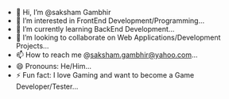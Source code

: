 - 👋 Hi, I’m @saksham Gambhir
- 👀 I’m interested in FrontEnd Development/Programming...
- 🌱 I’m currently learning BackEnd Development...
- 💞️ I’m looking to collaborate on Web Applications/Development Projects...
- 📫 How to reach me @saksham.gambhir@yahoo.com...
- 😄 Pronouns: He/Him...
- ⚡ Fun fact: I love Gaming and want to become a Game Developer/Tester...

<!---
sakshamGambhr/sakshamGambhr is a ✨ special ✨ repository because its `README.md` (this file) appears on your GitHub profile.
You can click the Preview link to take a look at your changes.
--->
